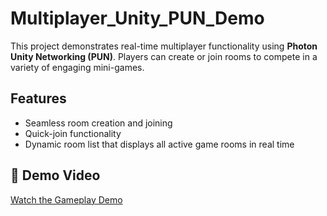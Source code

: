 # Multiplayer_Unity_PUN_Demo

This project demonstrates real-time multiplayer functionality using **Photon Unity Networking (PUN)**. Players can create or join rooms to compete in a variety of engaging mini-games.

## Features

- Seamless room creation and joining  
- Quick-join functionality  
- Dynamic room list that displays all active game rooms in real time

## 🎥 Demo Video
[Watch the Gameplay Demo]([https://youtu.be/abc123XYZ](https://code-buddddy.github.io/game-development-portfolio/))
